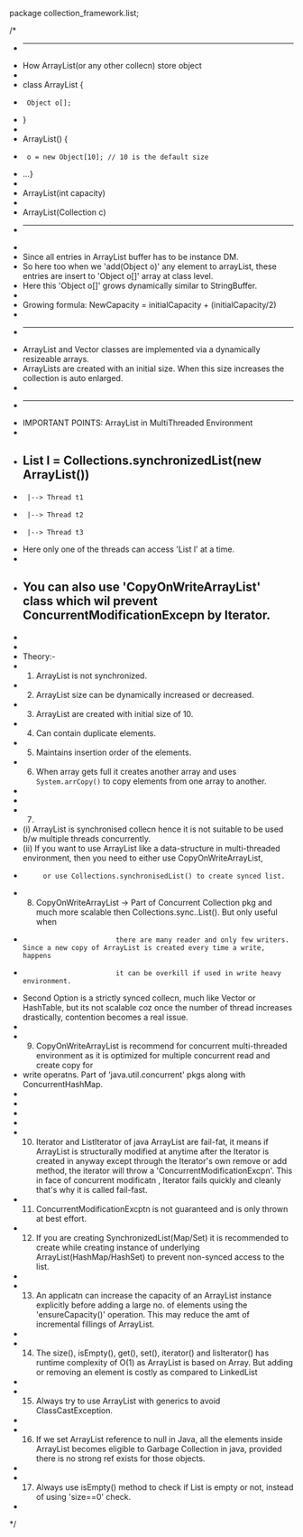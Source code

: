 package collection_framework.list;

/*
 * ---------------------------------------------------
 * How ArrayList(or any other collecn) store object
 * 
 * class ArrayList {
 *      Object o[];
 * }
 * 
 * ArrayList() { 
 *      o = new Object[10]; // 10 is the default size
 * ...}
 * 
 * ArrayList(int capacity)
 * 
 * ArrayList(Collection c)
 * ----------------------------------------------------
 * 
 * Since all entries in ArrayList buffer has to be instance DM.
 * So here too when we 'add(Object o)' any element to arrayList, these entries are insert to 'Object o[]' array at class level.
 * Here this 'Object o[]' grows dynamically similar to StringBuffer.
 * 
 * Growing formula: NewCapacity = initialCapacity + (initialCapacity/2)
 * 
 * -----------------------------------------------------
 * ArrayList and Vector classes are implemented via a dynamically resizeable arrays.
 * ArrayLists are created with an initial size. When this size increases the collection is auto enlarged.
 * 
 * ------------------------------------------------------------------------------------------
 * IMPORTANT POINTS: ArrayList in MultiThreaded Environment
 * 
 * ## List l = Collections.synchronizedList(new ArrayList())
 *      |--> Thread t1
 *      |--> Thread t2
 *      |--> Thread t3
 * Here only one of the threads can access 'List l' at a time.
 * 
 * ## You can also use 'CopyOnWriteArrayList' class which wil prevent ConcurrentModificationExcepn by Iterator.
 * 
 * 
 * Theory:-
 * 1. ArrayList is not synchronized.
 * 2. ArrayList size can be dynamically increased or decreased.
 * 3. ArrayList are created with initial size of 10.
 * 4. Can contain duplicate elements.
 * 5. Maintains insertion order of the elements.
 * 6. When array gets full it creates another array and uses `System.arrCopy()` to copy elements from one array to another.
 * 
 * 
 * 7. 
 *    (i) ArrayList is synchronised collecn hence it is not suitable to be used b/w multiple threads concurrently.
 *    (ii) If you want to use ArrayList like a data-structure in multi-threaded environment, then you need to either use CopyOnWriteArrayList,
 *          or use Collections.synchronisedList() to create synced list.
 * 8. CopyOnWriteArrayList -> Part of Concurrent Collection pkg and much more scalable then Collections.sync..List(). But only useful when
 *                            there are many reader and only few writers. Since a new copy of ArrayList is created every time a write, happens
 *                            it can be overkill if used in write heavy environment.
 *    Second Option is a strictly synced collecn, much like Vector or HashTable, but its not scalable coz once the number  of thread increases drastically, contention becomes a real issue.
 * 
 * 9. CopyOnWriteArrayList is recommend for concurrent multi-threaded environment as it is optimized for multiple concurrent read and create copy for 
 * write operatns. Part of 'java.util.concurrent' pkgs along with ConcurrentHashMap.
 * 
 *
 * 
 * 
 * 10. Iterator and ListIterator of java ArrayList are fail-fat, it means if ArrayList is structurally modified at anytime after the Iterator is created in anyway except through the Iterator's own remove or add method, the iterator will throw a 'ConcurrentModificationExcpn'. This in face of concurrent modificatn , Iterator fails quickly and cleanly that's why it is called fail-fast.
 * 11. ConcurrentModificationExcptn is not guaranteed and is only thrown at best effort.
 * 12. If you are creating SynchronizedList(Map/Set) it is recommended to create while creating instance of underlying ArrayList(HashMap/HashSet) to prevent non-synced access to the list.
 * 
 * 13. An applicatn can increase the capacity of an ArrayList instance explicitly before adding a large no. of elements using the 'ensureCapacity()' operation. This may reduce the amt of incremental fillings of ArrayList.
 * 
 * 14. The size(), isEmpty(), get(), set(), iterator() and lisIterator() has runtime complexity of O(1) as ArrayList is based on Array. But adding or removing an element is costly as compared to LinkedList
 * 
 * 15. Always try to use ArrayList with generics to avoid ClassCastException.
 * 
 * 16. If we set ArrayList reference to null in Java, all the elements inside ArrayList becomes eligible to Garbage Collection in java, provided there is no strong ref exists for those objects.
 * 
 * 17. Always use isEmpty() method to check if List is empty or not, instead of using 'size==0' check.
 * 
 */